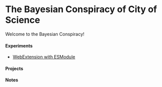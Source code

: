# The Bayesian Conspiracy of City of Science

Welcome to the Bayesian Conspiracy!

#### Experiments

-   [WebExtension with ESModule](#./experiments/sept-19-web-ext-with-esm.md)

#### Projects

#### Notes
